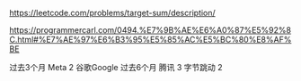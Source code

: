 https://leetcode.com/problems/target-sum/description/


https://programmercarl.com/0494.%E7%9B%AE%E6%A0%87%E5%92%8C.html#%E7%AE%97%E6%B3%95%E5%85%AC%E5%BC%80%E8%AF%BE


过去3个月
Meta
2
谷歌Google
过去6个月
腾讯
3
字节跳动
2
